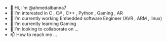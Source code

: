 - 👋 Hi, I’m @ahmedalbanna7
- 👀 I’m interested in C , C# , C++ , Python , Gaming , AR
- 👋 I’m currently working Embedded software Engineer (AVR , ARM , linux)  
- 🌱 I’m currently learning Gaming 
- 💞️ I’m looking to collaborate on ...
- 📫 How to reach me ...

<!---
ahmedalbanna7/ahmedalbanna7 is a ✨ special ✨ repository because its `README.md` (this file) appears on your GitHub profile.
You can click the Preview link to take a look at your changes.
--->
